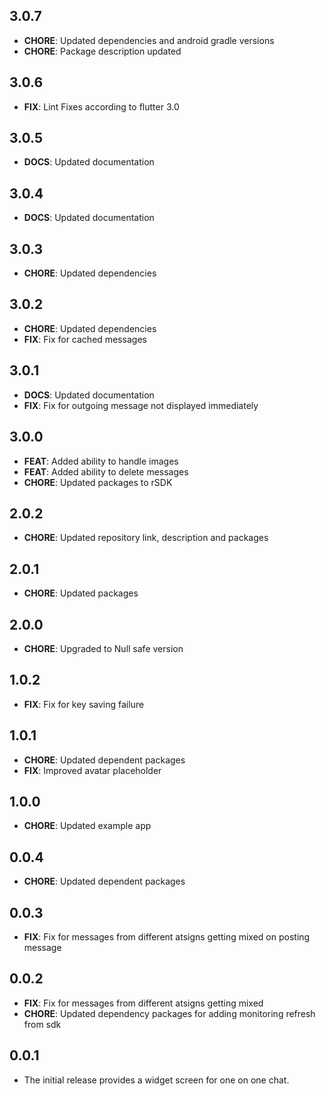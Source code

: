 ## 3.0.7
- **CHORE**: Updated dependencies and android gradle versions
- **CHORE**: Package description updated

## 3.0.6
- **FIX**: Lint Fixes according to flutter 3.0

## 3.0.5
- **DOCS**: Updated documentation

## 3.0.4
- **DOCS**: Updated documentation

## 3.0.3
- **CHORE**: Updated dependencies

## 3.0.2
- **CHORE**: Updated dependencies
- **FIX**: Fix for cached messages

## 3.0.1
- **DOCS**: Updated documentation
- **FIX**: Fix for outgoing message not displayed immediately

## 3.0.0
- **FEAT**: Added ability to handle images
- **FEAT**: Added ability to delete messages
- **CHORE**: Updated packages to rSDK

## 2.0.2
- **CHORE**: Updated repository link, description and packages

## 2.0.1
- **CHORE**: Updated packages

## 2.0.0
- **CHORE**: Upgraded to Null safe version

## 1.0.2
- **FIX**: Fix for key saving failure

## 1.0.1
- **CHORE**: Updated dependent packages
- **FIX**: Improved avatar placeholder

## 1.0.0
- **CHORE**: Updated example app

## 0.0.4
- **CHORE**: Updated dependent packages

## 0.0.3
- **FIX**: Fix for messages from different atsigns getting mixed on posting message

## 0.0.2
- **FIX**: Fix for messages from different atsigns getting mixed
- **CHORE**: Updated dependency packages for adding monitoring refresh from sdk

## 0.0.1
- The initial release provides a widget screen for one on one chat.
